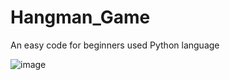 # Hangman_Game

An easy code for beginners used Python language


![image](https://user-images.githubusercontent.com/113494449/236861056-e8f6d61e-0120-45bf-89a4-4a9d310c7f78.png)
